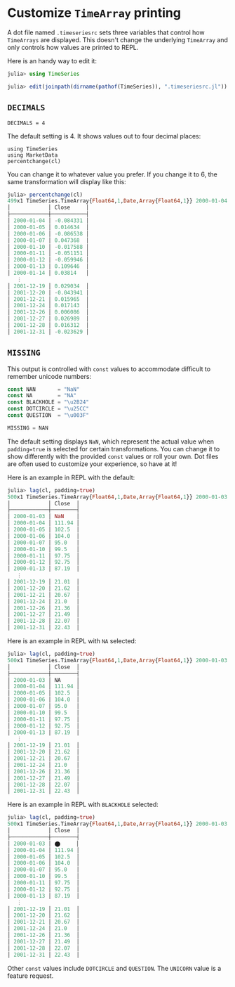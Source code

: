 # Customize `TimeArray` printing

A dot file named `.timeseriesrc` sets three variables that control how
`TimeArrays` are displayed. This doesn't change the underlying `TimeArray`
and only controls how values are printed to REPL.

Here is an handy way to edit it:

```julia
julia> using TimeSeries

julia> edit(joinpath(dirname(pathof(TimeSeries)), ".timeseriesrc.jl"))
```

## `DECIMALS`

`DECIMALS = 4`

The default setting is 4. It shows values out to four decimal places:

```@repl
using TimeSeries
using MarketData
percentchange(cl)
```

You can change it to whatever value you prefer. If you change it to 6,
the same transformation will display like this:

```julia
julia> percentchange(cl)
499x1 TimeSeries.TimeArray{Float64,1,Date,Array{Float64,1}} 2000-01-04 to 2001-12-31
│            │ Close     │
├────────────┼───────────┤
│ 2000-01-04 │ -0.084331 │
│ 2000-01-05 │ 0.014634  │
│ 2000-01-06 │ -0.086538 │
│ 2000-01-07 │ 0.047368  │
│ 2000-01-10 │ -0.017588 │
│ 2000-01-11 │ -0.051151 │
│ 2000-01-12 │ -0.059946 │
│ 2000-01-13 │ 0.109646  │
│ 2000-01-14 │ 0.03814   │
   ⋮
│ 2001-12-19 │ 0.029034  │
│ 2001-12-20 │ -0.043941 │
│ 2001-12-21 │ 0.015965  │
│ 2001-12-24 │ 0.017143  │
│ 2001-12-26 │ 0.006086  │
│ 2001-12-27 │ 0.026989  │
│ 2001-12-28 │ 0.016312  │
│ 2001-12-31 │ -0.023629 │
```

## `MISSING`

This output is controlled with `const` values to accommodate difficult to
remember unicode numbers:

```julia
const NAN       = "NaN"
const NA        = "NA"
const BLACKHOLE = "\u2B24"
const DOTCIRCLE = "\u25CC"
const QUESTION  = "\u003F"

MISSING = NAN
```

The default setting displays `NaN`, which represent the actual value
when `padding=true` is selected for certain transformations. You can
change it to show differently with the provided `const` values or roll
your own. Dot files are often used to customize your experience, so have
at it!

Here is an example in REPL with the default:

```julia
julia> lag(cl, padding=true)
500x1 TimeSeries.TimeArray{Float64,1,Date,Array{Float64,1}} 2000-01-03 to 2001-12-31
│            │ Close  │
├────────────┼────────┤
│ 2000-01-03 │ NaN    │
│ 2000-01-04 │ 111.94 │
│ 2000-01-05 │ 102.5  │
│ 2000-01-06 │ 104.0  │
│ 2000-01-07 │ 95.0   │
│ 2000-01-10 │ 99.5   │
│ 2000-01-11 │ 97.75  │
│ 2000-01-12 │ 92.75  │
│ 2000-01-13 │ 87.19  │
   ⋮
│ 2001-12-19 │ 21.01  │
│ 2001-12-20 │ 21.62  │
│ 2001-12-21 │ 20.67  │
│ 2001-12-24 │ 21.0   │
│ 2001-12-26 │ 21.36  │
│ 2001-12-27 │ 21.49  │
│ 2001-12-28 │ 22.07  │
│ 2001-12-31 │ 22.43  │
```

Here is an example in REPL with `NA` selected:

```julia
julia> lag(cl, padding=true)
500x1 TimeSeries.TimeArray{Float64,1,Date,Array{Float64,1}} 2000-01-03 to 2001-12-31
│            │ Close  │
├────────────┼────────┤
│ 2000-01-03 │ NA     │
│ 2000-01-04 │ 111.94 │
│ 2000-01-05 │ 102.5  │
│ 2000-01-06 │ 104.0  │
│ 2000-01-07 │ 95.0   │
│ 2000-01-10 │ 99.5   │
│ 2000-01-11 │ 97.75  │
│ 2000-01-12 │ 92.75  │
│ 2000-01-13 │ 87.19  │
   ⋮
│ 2001-12-19 │ 21.01  │
│ 2001-12-20 │ 21.62  │
│ 2001-12-21 │ 20.67  │
│ 2001-12-24 │ 21.0   │
│ 2001-12-26 │ 21.36  │
│ 2001-12-27 │ 21.49  │
│ 2001-12-28 │ 22.07  │
│ 2001-12-31 │ 22.43  │
```

Here is an example in REPL with `BLACKHOLE` selected:

```julia
julia> lag(cl, padding=true)
500x1 TimeSeries.TimeArray{Float64,1,Date,Array{Float64,1}} 2000-01-03 to 2001-12-31
│            │ Close  │
├────────────┼────────┤
│ 2000-01-03 │ ⬤     │
│ 2000-01-04 │ 111.94 │
│ 2000-01-05 │ 102.5  │
│ 2000-01-06 │ 104.0  │
│ 2000-01-07 │ 95.0   │
│ 2000-01-10 │ 99.5   │
│ 2000-01-11 │ 97.75  │
│ 2000-01-12 │ 92.75  │
│ 2000-01-13 │ 87.19  │
   ⋮
│ 2001-12-19 │ 21.01  │
│ 2001-12-20 │ 21.62  │
│ 2001-12-21 │ 20.67  │
│ 2001-12-24 │ 21.0   │
│ 2001-12-26 │ 21.36  │
│ 2001-12-27 │ 21.49  │
│ 2001-12-28 │ 22.07  │
│ 2001-12-31 │ 22.43  │
```

Other `const` values include `DOTCIRCLE` and `QUESTION`.
The `UNICORN` value is a feature request.
